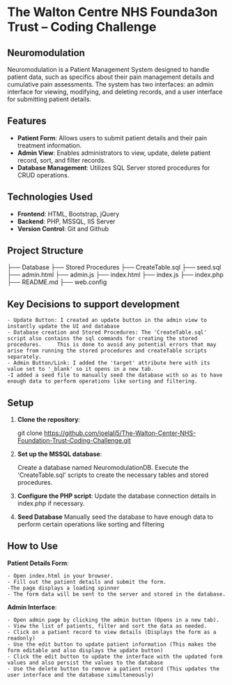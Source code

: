 # The Walton Centre NHS Founda3on Trust – Coding Challenge
## Neuromodulation

Neuromodulation is a Patient Management System designed to handle patient data, such as specifics about their pain management details and cumulative pain assessments. The system has two interfaces: an admin interface for viewing, modifying, and deleting records, and a user interface for submitting patient details.

## Features

- **Patient Form**: Allows users to submit patient details and their pain treatment information.
- **Admin View**: Enables administrators to view, update, delete patient record, sort, and filter records.
- **Database Management**: Utilizes SQL Server stored procedures for CRUD operations.

## Technologies Used

- **Frontend**: HTML, Bootstrap, jQuery
- **Backend**: PHP, MSSQL, IIS Server
- **Version Control**: Git and Github

## Project Structure

├── Database
    ├── Stored Procedures
    ├── CreateTable.sql
    ├── seed.sql
├── admin.html
├── admin.js 
├── index.html
├── index.js 
├── index.php
├── README.md
├── web.config

## Key Decisions to support development
    - Update Button: I created an update button in the admin view to instantly update the UI and database
    - Database creation and Stored Procedures: The 'CreateTable.sql' script also contains the sql commands for creating the stored procedures.     This is done to avoid any potential errors that may arise from running the stored procedures and createTable scripts separately.
    - Admin Button/Link: I added the 'target' attribute here with its value set to '_blank' so it opens in a new tab.
    -I added a seed file to manually seed the database with so as to have enough data to perform operations like sorting and filtering.

## Setup

1. **Clone the repository**:

   git clone https://github.com/joelali5/The-Walton-Center-NHS-Foundation-Trust-Coding-Challenge.git

2. **Set up the MSSQL database**:

    Create a database named NeuromodulationDB.
    Execute the 'CreateTable.sql' scripts to create the necessary tables and stored procedures.

3. **Configure the PHP script**:
    Update the database connection details in index.php if necessary.

4. **Seed Database**
    Manually seed the database to have enough data to perform certain operations like sorting and filtering


## How to Use

**Patient Details Form**:

    - Open index.html in your browser.
    - Fill out the patient details and submit the form.
    -The page displays a loading spinner
    - The form data will be sent to the server and stored in the database.

**Admin Interface**:

    - Open admin page by clicking the admin button (Opens in a new tab).
    - View the list of patients, filter and sort the data as needed.
    - Click on a patient record to view details (Displays the form as a readonly)
    - Use the edit button to update patient information (This makes the form editable and also displays the update button)
    - Click the edit button to update the interface with the updated form values and also persist the values to the database
    - Use the delete button to remove a patient record (This updates the user interface and the database simultaneously)
 
